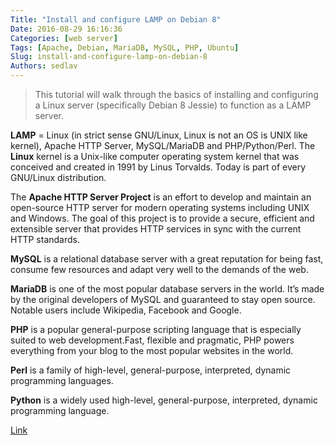 ```yaml
---
Title: "Install and configure LAMP on Debian 8"
Date: 2016-08-29 16:16:36
Categories: [web server]
Tags: [Apache, Debian, MariaDB, MySQL, PHP, Ubuntu]
Slug: install-and-configure-lamp-on-debian-8
Authors: sedlav
---
```


> This tutorial will walk through the basics of installing and configuring a Linux server (specifically Debian 8 Jessie) to function as a LAMP server.

**LAMP** = Linux (in strict sense GNU/Linux, Linux is not an OS is UNIX like kernel), Apache HTTP Server, MySQL/MariaDB and PHP/Python/Perl.
The **Linux** kernel is a Unix-like computer operating system kernel that was conceived and created in 1991 by Linus Torvalds. Today is part of every GNU/Linux distribution.

The **Apache HTTP Server Project** is an effort to develop and maintain an open-source HTTP server for modern operating systems including UNIX and Windows. The goal of this project is to provide a secure, efficient and extensible server that provides HTTP services in sync with the current HTTP standards.

**MySQL** is a relational database server with a great reputation for being fast, consume few resources and adapt very well to the demands of the web.

**MariaDB** is one of the most popular database servers in the world. It’s made by the original developers of MySQL and guaranteed to stay open source. Notable users include Wikipedia, Facebook and Google.

**PHP** is a popular general-purpose scripting language that is especially suited to web development.Fast, flexible and pragmatic, PHP powers everything from your blog to the most popular websites in the world.

**Perl** is a family of high-level, general-purpose, interpreted, dynamic programming languages.

**Python** is a widely used high-level, general-purpose, interpreted, dynamic programming language.

[Link](http://www.tecmint.com/install-setup-lamp-on-debian-8-jessie/)
